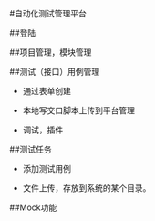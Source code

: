 #自动化测试管理平台

##登陆

##项目管理，模块管理

##测试（接口）用例管理

* 通过表单创建

* 本地写交口脚本上传到平台管理

* 调试，插件

##测试任务

* 添加测试用例

* 文件上传，存放到系统的某个目录。

##Mock功能

